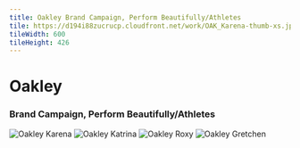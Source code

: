 ```yaml
---
title: Oakley Brand Campaign, Perform Beautifully/Athletes
tile: https://d194i88zucrucp.cloudfront.net/work/OAK_Karena-thumb-xs.jpg
tileWidth: 600
tileHeight: 426
---
```


# Oakley

### Brand Campaign, Perform Beautifully/Athletes

![Oakley Karena](https://d194i88zucrucp.cloudfront.net/work/OAK_Karena-lg.jpg)
![Oakley Katrina](https://d194i88zucrucp.cloudfront.net/work/OAK_Katrina-lg.jpg)
![Oakley Roxy](https://d194i88zucrucp.cloudfront.net/work/OAK_Roxy-lg.jpg)
![Oakley Gretchen](https://d194i88zucrucp.cloudfront.net/work/OAK_Gretchen-lg.jpg)
